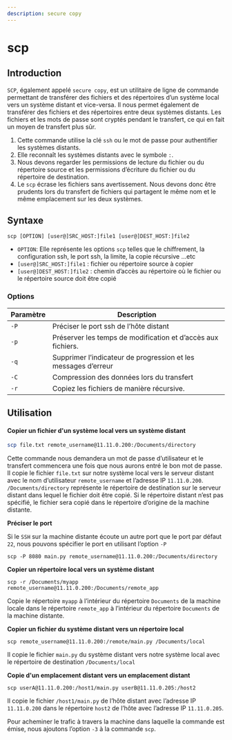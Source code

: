 ```yaml
---
description: secure copy
---
```


# scp

## Introduction

`SCP`, également appelé `secure copy`, est un utilitaire de ligne de commande permettant de transférer des fichiers et des répertoires d’un système local vers un système distant et vice-versa. Il nous permet également de transférer des fichiers et des répertoires entre deux systèmes distants. Les fichiers et les mots de passe sont cryptés pendant le transfert, ce qui en fait un moyen de transfert plus sûr.

1. Cette commande utilise la clé `ssh` ou le mot de passe pour authentifier les systèmes distants.
2. Elle reconnaît les systèmes distants avec le symbole `:`.
3. Nous devons regarder les permissions de lecture du fichier ou du répertoire source et les permissions d’écriture du fichier ou du répertoire de destination.
4. Le `scp` écrase les fichiers sans avertissement. Nous devons donc être prudents lors du transfert de fichiers qui partagent le même nom et le même emplacement sur les deux systèmes.

## Syntaxe

```
scp [OPTION] [user@]SRC_HOST:]file1 [user@]DEST_HOST:]file2
```

* `OPTION`: Elle représente les options `scp` telles que le chiffrement, la configuration ssh, le port ssh, la limite, la copie récursive …etc
* `[user@]SRC_HOST:]file1` : fichier ou répertoire source à copier
* `[user@]DEST_HOST:]file2` : chemin d’accès au répertoire où le fichier ou le répertoire source doit être copié

### Options

| Paramètre | Description                                                    |
| --------- | -------------------------------------------------------------- |
| `-P`      | Préciser le port ssh de l’hôte distant                         |
| `-p`      | Préserver les temps de modification et d’accès aux fichiers.   |
| `-q`      | Supprimer l’indicateur de progression et les messages d’erreur |
| `-C`      | Compression des données lors du transfert                      |
| `-r`      | Copiez les fichiers de manière récursive.                      |

## Utilisation

#### Copier un fichier d'un système local vers un système distant <a href="copier-un-fichier-d-un-systeme-local-vers-un-systeme-distant" id="copier-un-fichier-d-un-systeme-local-vers-un-systeme-distant"></a>

```bash
scp file.txt remote_username@11.11.0.200:/Documents/directory
```

Cette commande nous demandera un mot de passe d’utilisateur et le transfert commencera une fois que nous aurons entré le bon mot de passe. Il copie le fichier `file.txt` sur notre système local vers le serveur distant avec le nom d’utilisateur `remote_username` et l’adresse IP `11.11.0.200`. `/Documents/directory` représente le répertoire de destination sur le serveur distant dans lequel le fichier doit être copié. Si le répertoire distant n’est pas spécifié, le fichier sera copié dans le répertoire d’origine de la machine distante.

**Préciser le port**

Si le `SSH` sur la machine distante écoute un autre port que le port par défaut `22`, nous pouvons spécifier le port en utilisant l’option `-P`

```
scp -P 8080 main.py remote_username@11.11.0.200:/Documents/directory
```

**Copier un répertoire local vers un système distant**

```
scp -r /Documents/myapp remote_username@11.11.0.200:/Documents/remote_app
```

Copie le répertoire `myapp` à l’intérieur du répertoire `Documents` de la machine locale dans le répertoire `remote_app` à l’intérieur du répertoire `Documents` de la machine distante.

**Copier un fichier du système distant vers un répertoire local**

```
scp remote_username@11.11.0.200:/remote/main.py /Documents/local
```

Il copie le fichier `main.py` du système distant vers notre système local avec le répertoire de destination `/Documents/local`

**Copie d'un emplacement distant vers un emplacement distant**

```
scp userA@11.11.0.200:/host1/main.py userB@11.11.0.205:/host2
```

Il copie le fichier `/host1/main.py` de l’hôte distant avec l’adresse IP `11.11.0.200` dans le répertoire `host2` de l’hôte avec l’adresse IP `11.11.0.205`.

Pour acheminer le trafic à travers la machine dans laquelle la commande est émise, nous ajoutons l’option `-3` à la commande `scp`.
